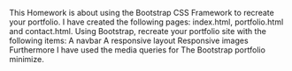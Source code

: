 This Homework is about using  the Bootstrap CSS Framework to recreate your portfolio.
I have created   the following pages: index.html, portfolio.html and contact.html.
Using Bootstrap, recreate your portfolio site with the following items:
A navbar
A responsive layout
Responsive images
Furthermore I have used  the  media queries for The Bootstrap portfolio  minimize.



